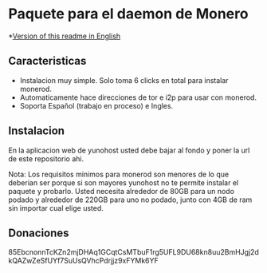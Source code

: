 # Paquete para el daemon de Monero
*[Version of this readme in English](./README.md)
## Caracteristicas
- Instalacion muy simple. Solo toma 6 clicks en total para instalar monerod.
- Automaticamente hace direcciones de tor e i2p para usar con monerod.
- Soporta Español (trabajo en proceso) e Ingles.
## Instalacion
En la aplicacion web de yunohost usted debe bajar al fondo y poner la url de este repositorio ahi.

Nota: Los requisitos minimos para monerod son menores de lo que deberian ser porque si son mayores yunohost no te permite instalar el paquete y probarlo. Usted necesita alrededor de 80GB para un nodo podado y alrededor de 220GB para uno no podado, junto con 4GB de ram sin importar cual elige usted.
## Donaciones
85EbcnonnTcKZn2mjDHAq1GCqtCsMTbuF1rg5UFL9DU68kn8uu2BmHJgj2dkQAZwZeSfUYf7SuUsQVhcPdrjjz9xFYMk6YF